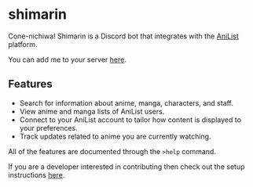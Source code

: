 # shimarin

Cone-nichiwa! Shimarin is a Discord bot that integrates with the 
[AniList](https://anilist.co/) platform.

You can add me to your server [here](https://discordapp.com/oauth2/authorize?client_id=817606122697392188&scope=bot&permissions=2147870784).

## Features
- Search for information about anime, manga, characters, and staff.
- View anime and manga lists of AniList users.
- Connect to your AniList account to tailor how content is displayed to your 
preferences.
- Track updates related to anime you are currently watching.

All of the features are documented through the `>help` command.

If you are a developer interested in contributing then check out the setup 
instructions [here](./SETUP.md).


